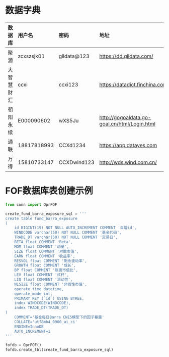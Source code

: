 # 数据字典

| 数据库     | 用户名      | 密码        | 地址                                         |
| :--------- | :---------- | :---------- | :------------------------------------------- |
| 聚源       | zcxszsjk01  | gildata@123 | https://dd.gildata.com/                      |
| 大智慧财汇 | ccxi        | ccxi123     | https://datadict.finchina.com/               |
| 朝阳永续   | E000090602  | wXS5Ju      | http://gogoaldata.go-goal.cn/html/Login.html |
| 通联       | 18817818993 | CCXd1234    | https://app.datayes.com                      |
| 万得       | 15810733147 | CCXDwind123 | http://wds.wind.com.cn/                      |

# FOF数据库表创建示例
```python
from conn import OprFOF

create_fund_barra_exposure_sql = '''
create table fund_barra_exposure
(
    id BIGINT(19) NOT NULL AUTO_INCREMENT COMMENT '自增id',
    WINDCODE varchar(50) NOT NULL COMMENT '基金代码',
    TRADE_DT varchar(50) NOT NULL COMMENT '交易日',
    BETA float COMMENT 'Beta',
    MOM float COMMENT '动量',
    SIZE float COMMENT '对数市值',
    EARN float COMMENT '收益率',
    RESVOL float COMMENT '剩余波动率',
    GROWTH float COMMENT '成长',
    BP float COMMENT '账面市值比',
    LEV float COMMENT '杠杆',
    LIQ float COMMENT '流动性',
    NLSIZE float COMMENT '非线性市值',
    operate_time datetime,
    operate_mode int,
    PRIMARY KEY (`id`) USING BTREE,
    index WINDCODE(WINDCODE),
    index TRADE_DT(TRADE_DT)
)
    COMMENT='基金每日Barra CNE5模型下的因子暴露'
    COLLATE='utf8mb4_0900_ai_ci'
    ENGINE=InnoDB
    AUTO_INCREMENT=1
'''

fofdb = OprFOF()
fofdb.create_tbl(create_fund_barra_exposure_sql)
```